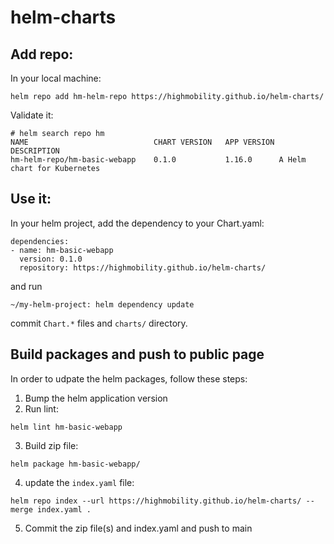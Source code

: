 # helm-charts

## Add repo:

In your local machine:
```
helm repo add hm-helm-repo https://highmobility.github.io/helm-charts/
```

Validate it:
```
# helm search repo hm
NAME                        	CHART VERSION	APP VERSION	DESCRIPTION
hm-helm-repo/hm-basic-webapp	0.1.0        	1.16.0     	A Helm chart for Kubernetes
```

## Use it:
In your helm project, add the dependency to your Chart.yaml:
```
dependencies:
- name: hm-basic-webapp
  version: 0.1.0
  repository: https://highmobility.github.io/helm-charts/
```
and run 
```
~/my-helm-project: helm dependency update
```

commit `Chart.*` files and `charts/` directory.

## Build packages and push to public page

In order to udpate the helm packages, follow these steps:
1. Bump the helm application version
2. Run lint:
```
helm lint hm-basic-webapp
```
3. Build zip file:
```
helm package hm-basic-webapp/
```
4. update the `index.yaml` file:
```
helm repo index --url https://highmobility.github.io/helm-charts/ --merge index.yaml .
```
5. Commit the zip file(s) and index.yaml and push to main
